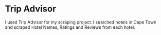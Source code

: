 # Trip Advisor

I used Trip Advisor for my scraping project. I searched hotels in Cape Town and scraped Hotel Names, Ratings and Reviews from each hotel. 

